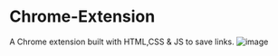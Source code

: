 # Chrome-Extension
A Chrome extension built with HTML,CSS &amp; JS to save links.
![image](https://github.com/saxam0/Chrome-Extension/assets/97455464/b5834c22-bcbe-497f-a1f0-1d4f74ecae21)

